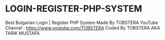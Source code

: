 # LOGIN-REGISTER-PHP-SYSTEM
Best Bulgarian Login | Register PHP System Made By TOBSTERA
YouTube Channel : https://www.youtube.com/TOBSTERA
Coded By TOBSTERA AKA TARIK MUSTAFA 

 
